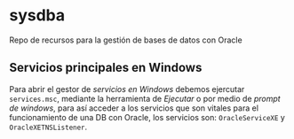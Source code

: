# sysdba

Repo de recursos para la gestión de bases de datos con Oracle

## Servicios principales en Windows

Para abrir el gestor de *servicios en Windows* debemos ejercutar `services.msc`, mediante la herramienta de *Ejecutar* o por medio de *prompt de windows*, para así acceder a los servicios que son vitales para el funcionamiento de una DB con Oracle, los servicios son: `OracleServiceXE` y `OracleXETNSListener`.
